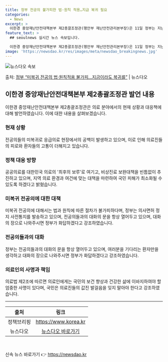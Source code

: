 ```yaml
---
title: 정부 전공의 불가피한 법·원칙 적용…지금 복귀 필요
categories:
  - News
excerpt: >
  이한경 중앙재난안전대책본부 제2총괄조정관(행안부 재난안전관리본부장)은 11일 정부는 지난주부터 의사면허 정지…
feature_text: >
  ## seoulnews 실시간 뉴스 속보입니다.

  이한경 중앙재난안전대책본부 제2총괄조정관(행안부 재난안전관리본부장)은 11일 정부는 지난주부터 의사면허 정지…
image: 'https://newsdao.kr/res/images/meta/newsdao_breakingnews.jpg'
---
```


![뉴스다오 속보](https://newsdao.kr/res/images/meta/newsdao_breakingnews.jpg)

<p>출처: <a href="https://newsdao.kr/3312" rel="dofollow">정부 “미복귀 전공의 법·원칙적용 불가피…지금이라도 복귀를”</a> | 뉴스다오</p>

<h2 data-ke-size="size26">이한경 중앙재난안전대책본부 제2총괄조정관 발언 내용</h2>
<p data-ke-size="size16">이한경 중앙재난안전대책본부 제2총괄조정관은 의료 분야에서의 현재 상황과 대응책에 대해 발언하였습니다. 이에 대한 내용을 살펴보겠습니다.</p>

<h3>현재 상황</h3>
<p data-ke-size="size16">전공의들의 미복귀로 응급의료 현장에서의 공백이 발생하고 있으며, 이로 인해 의료진들의 피로와 환자들의 고통이 더해지고 있습니다.</p>

<h3>정책 대응 방향</h3>
<p data-ke-size="size16">공공의료를 대한민국 의료의 '최후의 보루'로 여기고, 비상진료 보완대책을 빈틈없이 추진하고 있으며, 지역 의료 환경과 여건에 맞는 대책을 마련하여 국민 피해가 최소화될 수 있도록 하겠다고 밝혔습니다.</p>

<h3>미복귀 전공의에 대한 대책</h3>
<p data-ke-size="size16">미복귀 전공의에 대해서는 법과 원칙에 따른 절차가 불가피하다며, 정부는 의사면허 정지 사전통지를 발송하고 있으며, 전공의들과의 대화의 문을 항상 열어두고 있으며, 대화의 장으로 나와주시면 정부가 화답하겠다고 강조하였습니다.</p>

<h3>전공의들과의 대화</h3>
<p data-ke-size="size16">정부는 전공의들과의 대화의 문을 항상 열어두고 있으며, 여러분을 기다리는 환자만을 생각하고 대화의 장으로 나와주시면 정부가 화답하겠다고 강조하였습니다.</p>

<h3>의료인의 사명과 책임</h3>
<p data-ke-size="size16">의료법 제2조에 따르면 의료인에게는 국민의 보건 향상과 건강한 삶에 이바지하여야 할 엄중한 사명이 있다며, 국민은 의료진들의 값진 발걸음을 잊지 말아야 한다고 강조하였습니다.</p>
<hr>
<table>
  <thead>
    <tr>
      <th scope="col">출처</th>
      <th scope="col">링크</th>
    </tr>
  </thead>
  <tbody>
    <tr>
      <td style="text-align: center; height: 17px;">정책브리핑</td>
      <td style="text-align: center; height: 17px;"><a href="https://https://www.korea.kr/">https://www.korea.kr</a></td>
    </tr>
    <tr>
      <td style="text-align: center; height: 17px;">뉴스다오</td>
      <td style="text-align: center; height: 17px;"><a href="https://newsdao.kr/3312">뉴스다오 바로가기</a></td>
    </tr>
  </tbody>
</table>
<p data-ke-size="size16">&nbsp;</p> 

신속 뉴스 바로가기 👉 <a href="https://newsdao.kr" rel="dofollow">https://newsdao.kr</a>



